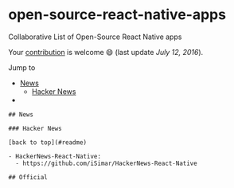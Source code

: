 # open-source-react-native-apps
Collaborative List of Open-Source React Native apps

Your [contribution](https://github.com/maxenceC/open-source-react-native-apps/blob/master/.github/CONTRIBUTING.md) is welcome :smile: (last update *July 12, 2016*).
 
Jump to 
- [News](#news) 
  - [Hacker News](#hacker-news) 
-  

```
## News
 
### Hacker News 
 
[back to top](#readme) 
 
- HackerNews-React-Native:
  - https://github.com/iSimar/HackerNews-React-Native

## Official 
 

